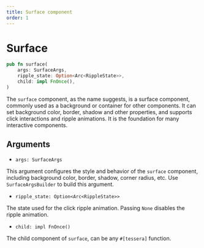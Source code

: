 ```yaml
---
title: Surface component
order: 1
---
```


# Surface

```rust
pub fn surface(
    args: SurfaceArgs,
    ripple_state: Option<Arc<RippleState>>,
    child: impl FnOnce(),
)
```

The `surface` component, as the name suggests, is a surface component, commonly used as a background or container for other components. It can set background color, border, shadow and other properties, and supports click interactions and ripple animations. It is the foundation for many interactive components.

## Arguments

- `args: SurfaceArgs`

This argument configures the style and behavior of the `surface` component, including background color, border, shadow, corner radius, etc. Use `SurfaceArgsBuilder` to build this argument.

- `ripple_state: Option<Arc<RippleState>>`

The state used for the click ripple animation. Passing `None` disables the ripple animation.

- `child: impl FnOnce()`

The child component of `surface`, can be any `#[tessera]` function.

